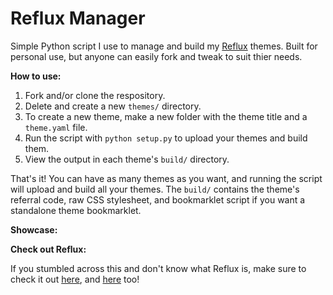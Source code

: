 # Reflux Manager

Simple Python script I use to manage and build my [Reflux](https://github.com/frissyn/Reflux) themes. Built for personal use, but anyone can easily fork and tweak to suit thier needs.

**How to use:**

1. Fork and/or clone the respository.
2. Delete and create a new `themes/` directory.
3. To create a new theme, make a new folder with the theme title and a `theme.yaml` file.
4. Run the script with `python setup.py` to upload your themes and build them.
5. View the output in each theme's `build/` directory.

That's it! You can have as many themes as you want, and running the script will upload and build all your themes. The `build/` contains the theme's referral code, raw CSS stylesheet, and bookmarklet script if you want a standalone theme bookmarklet.

**Showcase:**

**Check out Reflux:**

If you stumbled across this and don't know what Reflux is, make sure to check it out [here](https://github.com/frissyn/Reflux), and [here](https://market.reflux.repl.xo/) too!